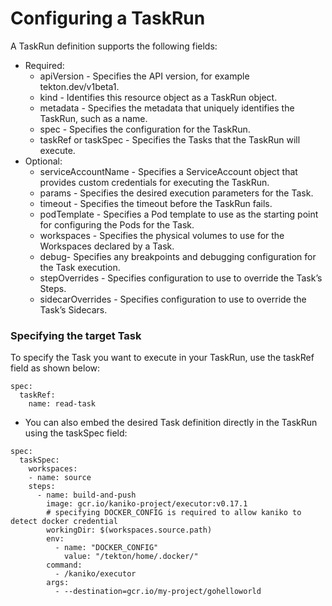 # Configuring a TaskRun
A TaskRun definition supports the following fields:
- Required:
  - apiVersion - Specifies the API version, for example tekton.dev/v1beta1.
  - kind - Identifies this resource object as a TaskRun object.
  - metadata - Specifies the metadata that uniquely identifies the TaskRun, such as a name.
  - spec - Specifies the configuration for the TaskRun.
  - taskRef or taskSpec - Specifies the Tasks that the TaskRun will execute.
- Optional:
  - serviceAccountName - Specifies a ServiceAccount object that provides custom credentials for executing the TaskRun.
  - params - Specifies the desired execution parameters for the Task.
  - timeout - Specifies the timeout before the TaskRun fails.
  - podTemplate - Specifies a Pod template to use as the starting point for configuring the Pods for the Task.
  - workspaces - Specifies the physical volumes to use for the Workspaces declared by a Task.
  - debug- Specifies any breakpoints and debugging configuration for the Task execution.
  - stepOverrides - Specifies configuration to use to override the Task’s Steps.
  - sidecarOverrides - Specifies configuration to use to override the Task’s Sidecars.
### Specifying the target Task
To specify the Task you want to execute in your TaskRun, use the taskRef field as shown below:
```
spec:
  taskRef:
    name: read-task
```
- You can also embed the desired Task definition directly in the TaskRun using the taskSpec field:
```
spec:
  taskSpec:
    workspaces:
    - name: source
    steps:
      - name: build-and-push
        image: gcr.io/kaniko-project/executor:v0.17.1
        # specifying DOCKER_CONFIG is required to allow kaniko to detect docker credential
        workingDir: $(workspaces.source.path)
        env:
          - name: "DOCKER_CONFIG"
            value: "/tekton/home/.docker/"
        command:
          - /kaniko/executor
        args:
          - --destination=gcr.io/my-project/gohelloworld
```

